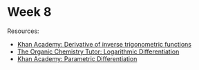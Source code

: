 # Week 8

Resources:
- [Khan Academy: Derivative of inverse trigonometric functions](https://khanacademy.org/math/ap-calculus-ab/ab-differentiation-2-new/ab-3-4/v/derivative-inverse-sine)
- [The Organic Chemistry Tutor: Logarithmic Differentiation](https://youtube.com/watch?v=9z1Dz60mWcQ)
- [Khan Academy: Parametric Differentiation](https://khanacademy.org/math/ap-calculus-bc/bc-advanced-functions-new)


